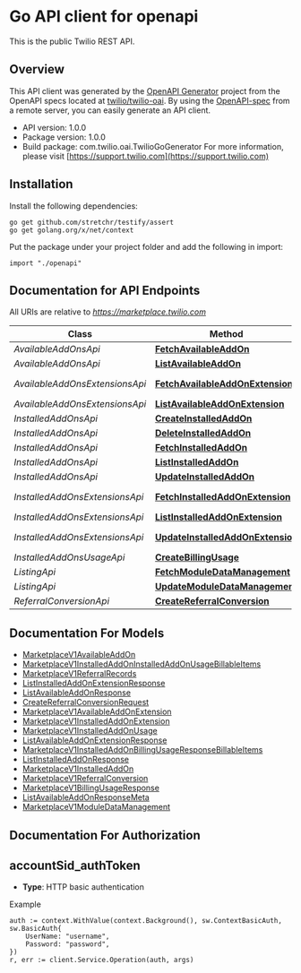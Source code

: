 # Go API client for openapi

This is the public Twilio REST API.

## Overview
This API client was generated by the [OpenAPI Generator](https://openapi-generator.tech) project from the OpenAPI specs located at [twilio/twilio-oai](https://github.com/twilio/twilio-oai/tree/main/spec).  By using the [OpenAPI-spec](https://www.openapis.org/) from a remote server, you can easily generate an API client.

- API version: 1.0.0
- Package version: 1.0.0
- Build package: com.twilio.oai.TwilioGoGenerator
For more information, please visit [https://support.twilio.com](https://support.twilio.com)

## Installation

Install the following dependencies:

```shell
go get github.com/stretchr/testify/assert
go get golang.org/x/net/context
```

Put the package under your project folder and add the following in import:

```golang
import "./openapi"
```

## Documentation for API Endpoints

All URIs are relative to *https://marketplace.twilio.com*

Class | Method | HTTP request | Description
------------ | ------------- | ------------- | -------------
*AvailableAddOnsApi* | [**FetchAvailableAddOn**](docs/AvailableAddOnsApi.md#fetchavailableaddon) | **Get** /v1/AvailableAddOns/{Sid} | 
*AvailableAddOnsApi* | [**ListAvailableAddOn**](docs/AvailableAddOnsApi.md#listavailableaddon) | **Get** /v1/AvailableAddOns | 
*AvailableAddOnsExtensionsApi* | [**FetchAvailableAddOnExtension**](docs/AvailableAddOnsExtensionsApi.md#fetchavailableaddonextension) | **Get** /v1/AvailableAddOns/{AvailableAddOnSid}/Extensions/{Sid} | 
*AvailableAddOnsExtensionsApi* | [**ListAvailableAddOnExtension**](docs/AvailableAddOnsExtensionsApi.md#listavailableaddonextension) | **Get** /v1/AvailableAddOns/{AvailableAddOnSid}/Extensions | 
*InstalledAddOnsApi* | [**CreateInstalledAddOn**](docs/InstalledAddOnsApi.md#createinstalledaddon) | **Post** /v1/InstalledAddOns | 
*InstalledAddOnsApi* | [**DeleteInstalledAddOn**](docs/InstalledAddOnsApi.md#deleteinstalledaddon) | **Delete** /v1/InstalledAddOns/{Sid} | 
*InstalledAddOnsApi* | [**FetchInstalledAddOn**](docs/InstalledAddOnsApi.md#fetchinstalledaddon) | **Get** /v1/InstalledAddOns/{Sid} | 
*InstalledAddOnsApi* | [**ListInstalledAddOn**](docs/InstalledAddOnsApi.md#listinstalledaddon) | **Get** /v1/InstalledAddOns | 
*InstalledAddOnsApi* | [**UpdateInstalledAddOn**](docs/InstalledAddOnsApi.md#updateinstalledaddon) | **Post** /v1/InstalledAddOns/{Sid} | 
*InstalledAddOnsExtensionsApi* | [**FetchInstalledAddOnExtension**](docs/InstalledAddOnsExtensionsApi.md#fetchinstalledaddonextension) | **Get** /v1/InstalledAddOns/{InstalledAddOnSid}/Extensions/{Sid} | 
*InstalledAddOnsExtensionsApi* | [**ListInstalledAddOnExtension**](docs/InstalledAddOnsExtensionsApi.md#listinstalledaddonextension) | **Get** /v1/InstalledAddOns/{InstalledAddOnSid}/Extensions | 
*InstalledAddOnsExtensionsApi* | [**UpdateInstalledAddOnExtension**](docs/InstalledAddOnsExtensionsApi.md#updateinstalledaddonextension) | **Post** /v1/InstalledAddOns/{InstalledAddOnSid}/Extensions/{Sid} | 
*InstalledAddOnsUsageApi* | [**CreateBillingUsage**](docs/InstalledAddOnsUsageApi.md#createbillingusage) | **Post** /v1/InstalledAddOns/{InstalledAddOnSid}/Usage | 
*ListingApi* | [**FetchModuleDataManagement**](docs/ListingApi.md#fetchmoduledatamanagement) | **Get** /v1/Listing/{Sid} | 
*ListingApi* | [**UpdateModuleDataManagement**](docs/ListingApi.md#updatemoduledatamanagement) | **Post** /v1/Listing/{Sid} | 
*ReferralConversionApi* | [**CreateReferralConversion**](docs/ReferralConversionApi.md#createreferralconversion) | **Post** /v1/ReferralConversion | 


## Documentation For Models

 - [MarketplaceV1AvailableAddOn](docs/MarketplaceV1AvailableAddOn.md)
 - [MarketplaceV1InstalledAddOnInstalledAddOnUsageBillableItems](docs/MarketplaceV1InstalledAddOnInstalledAddOnUsageBillableItems.md)
 - [MarketplaceV1ReferralRecords](docs/MarketplaceV1ReferralRecords.md)
 - [ListInstalledAddOnExtensionResponse](docs/ListInstalledAddOnExtensionResponse.md)
 - [ListAvailableAddOnResponse](docs/ListAvailableAddOnResponse.md)
 - [CreateReferralConversionRequest](docs/CreateReferralConversionRequest.md)
 - [MarketplaceV1AvailableAddOnExtension](docs/MarketplaceV1AvailableAddOnExtension.md)
 - [MarketplaceV1InstalledAddOnExtension](docs/MarketplaceV1InstalledAddOnExtension.md)
 - [MarketplaceV1InstalledAddOnUsage](docs/MarketplaceV1InstalledAddOnUsage.md)
 - [ListAvailableAddOnExtensionResponse](docs/ListAvailableAddOnExtensionResponse.md)
 - [MarketplaceV1InstalledAddOnBillingUsageResponseBillableItems](docs/MarketplaceV1InstalledAddOnBillingUsageResponseBillableItems.md)
 - [ListInstalledAddOnResponse](docs/ListInstalledAddOnResponse.md)
 - [MarketplaceV1InstalledAddOn](docs/MarketplaceV1InstalledAddOn.md)
 - [MarketplaceV1ReferralConversion](docs/MarketplaceV1ReferralConversion.md)
 - [MarketplaceV1BillingUsageResponse](docs/MarketplaceV1BillingUsageResponse.md)
 - [ListAvailableAddOnResponseMeta](docs/ListAvailableAddOnResponseMeta.md)
 - [MarketplaceV1ModuleDataManagement](docs/MarketplaceV1ModuleDataManagement.md)


## Documentation For Authorization



## accountSid_authToken

- **Type**: HTTP basic authentication

Example

```golang
auth := context.WithValue(context.Background(), sw.ContextBasicAuth, sw.BasicAuth{
    UserName: "username",
    Password: "password",
})
r, err := client.Service.Operation(auth, args)
```

